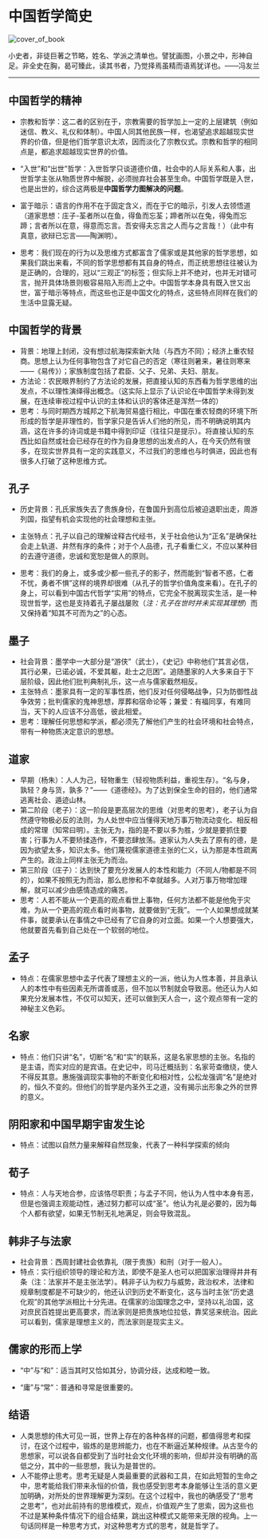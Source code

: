 # 中国哲学简史

![cover_of_book](./中国哲学简史.assets/cover_of_book.jpg)

小史者，非徒巨著之节略，姓名、学派之清单也。譬犹画图，小景之中，形神自足。非全史在胸，曷可臻此，读其书者，乃觉择焉虽精而语焉犹详也。——冯友兰

---

## 中国哲学的精神

- 宗教和哲学：这二者的区别在于，宗教需要的哲学加上一定的上层建筑（例如迷信、教义、礼仪和体制）。中国人同其他民族一样，也渴望追求超越现实世界的价值，但是他们哲学意识太浓，因而淡化了宗教仪式。宗教和哲学的相同点是，都追求超越现实世界的价值。
- “入世”和“出世”哲学：入世哲学只谈道德价值，社会中的人际关系和人事，出世哲学主张从物质世界中解脱，必须抛弃社会甚至生命。中国哲学既是入世，也是出世的，综合这两极是**中国哲学力图解决的问题**。

- 富于暗示：语言的作用不在于固定含义，而在于它的暗示，引发人去领悟道（道家思想：庄子-荃者所以在鱼，得鱼而忘荃；蹄者所以在兔，得兔而忘蹄；言者所以在意，得意而忘言。吾安得夫忘言之人而与之言哉！）（此中有真意，欲辩已忘言——陶渊明）。
- 思考：我们现在的行为以及思维方式都富含了儒家或是其他家的哲学思想，如果我们跳出来看，不同的哲学思想都有其自身的特点，而正统思想往往被认为是正确的，合理的，冠以“三观正”的标签；但实际上并不绝对，也并无对错可言，抛开具体场景则极容易陷入形而上之中。中国哲学本身具有既入世又出世，富于暗示等特点，而这些也正是中国文化的特点，这些特点同样在我们的生活中显露无疑。

## 中国哲学的背景

- 背景：地理上封闭，没有想过航海探索新大陆（与西方不同）；经济上重农轻商。思想上认为任何事物包含了对它自己的否定（寒往则暑来，暑往则寒来 ——《易传》）；家族制度包括了君臣、父子、兄弟、夫妇、朋友。
- 方法论：农民眼界制约了方法论的发展，把直接认知的东西看为哲学思维的出发点，不以理性演绎得出概念。（这实际上显示了认识论在中国哲学未得到发展，在连续审视过程中认识的主体和认识的客体还是浑然一体的）
- 思考：与同时期西方城邦之下航海贸易盛行相比，中国在重农轻商的环境下所形成的哲学是非理性的，哲学家只是告诉人们他的所见，而不明确说明其内涵，这在许多的诗词或是书籍中得到印证（往往只是提示）。将直接认知的东西比如自然或社会已经存在的作为自身思想的出发点的人，在今天仍然有很多，在现实世界具有一定的实践意义，不过我们的思维也与时俱进，因此也有很多人打破了这种思维方式。

## 孔子

- 历史背景：孔氏家族失去了贵族身份，在鲁国升到高位后被迫退职出走，周游列国，指望有机会实现他的社会理想和主张。
- 主张特点：孔子以自己的理解诠释古代经书，关于社会他认为“正名”是确保社会走上轨道、井然有序的条件；对于个人品德，孔子看重仁义，不应以某种目的去遵守道德，忠诚和宽恕是做人的原则。

- 思考：我们的身上，或多或少都一些孔子的影子，然而能到“智者不惑，仁者不忧，勇者不惧”这样的境界却很难（从孔子的哲学价值角度来看）。在孔子的身上，可以看到中国古代哲学“实用”的特点，它完全不脱离现实生活，是一种现世哲学，这也是支持着孔子屡战屡败（*注：孔子在世时并未实现其理想*）而又保持着“知其不可而为之”的心态。

## 墨子

- 社会背景：墨学中一大部分是“游侠”（武士），《史记》中称他们“其言必信，其行必果，已诺必诚，不爱其躯，赴士之厄困”。追随墨家的人大多来自于下层阶级，因此他们批判典制礼乐，这一点与儒家截然相反。
- 主张特点：墨家具有一定的军事性质，他们反对任何侵略战争，只为防御性战争效劳；批判儒家的鬼神思想，厚葬和宿命论等；兼爱：有福同享，有难同当，天下的人应该不分高低，彼此相爱。
- 思考：理解任何思想和学派，都必须先了解他们产生的社会环境和社会特点，带有一种物质决定意识的思想。

## 道家

- 早期（杨朱）：人人为己，轻物重生（轻视物质利益，重视生存）。“名与身，孰轻？身与货，孰多？”——《道德经》。为了达到保全生命的目的，他们通常逃离社会、遁迹山林。
- 第二阶段（老子）：这一阶段是更高层次的思维（对思考的思考），老子认为自然遵守物极必反的法则，为人处世中应当懂得天地万事万物流动变化、相反相成的常理（知常曰明）。主张无为，指的是不要以多为胜，少就是要抓住要害；行事为人不要矫揉造作，不要恣肆放荡。道家认为人失去了原有的德，是因为欲望太多，知识太多。他们蔑视儒家道德主张的仁义，认为那是本性疏离产生的。政治上同样主张无为而治。
- 第三阶段（庄子）：达到快了要充分发展人的本性和能力（不同人/物都是不同的），如果不按照无为而治，那么悲惨和不幸就越多。人对万事万物增加理解，就可以减少由感情造成的痛苦。
- 思考：人若不能从一个更高的观点看世上事物，任何方法都不能是他免于灾难，为从一个更高的观点看时尚事物，就要做到“无我”。 一个人如果想成就某件事，就要承认在事情之中已经有了它自身的对立面。如果一个人想要强大，他就要首先看到自己处在一个软弱的地位。

## 孟子

- 特点：在儒家思想中孟子代表了理想主义的一派，他认为人性本善，并且承认人的本性中有些因素无所谓善或恶，但不加以节制就会导致恶。他还认为人如果充分发展本性，不仅可以知天，还可以做到天人合一，这个观点带有一定的神秘主义色彩。

## 名家

- 特点：他们只讲“名”，切断“名”和“实”的联系，这是名家思想的主张。名指的是主语，而实对应的是宾语。在史记中，司马迁概括到：名家苛查缴绕，使人不得反其意。惠施强调现实事物的不断变化和相对性，公松龙强调“名”是绝对的，恒久不变的。但他们的哲学是内圣外王之道，没有揭示出形象之外的世界的意义。

## 阴阳家和中国早期宇宙发生论

- 特点：试图以自然力量来解释自然现象，代表了一种科学探索的倾向

## 荀子

- 特点：人与天地合参，应该恪尽职责；与孟子不同，他认为人性中本身有恶，但是也强调主观能动性，通过努力都可以成“圣”。他认为礼是必要的，因为每个人都有欲望，如果无节制无礼地满足，则会导致混乱。

## 韩非子与法家

- 社会背景：西周封建社会依靠礼（限于贵族）和刑（对于一般人）。
- 特点：实行组织领导的理论和方法，即使不是圣人也可以把国家治理得井井有条（注：法家并不是主张法学）。韩非子认为权力与威势，政治权术，法律和规章制度都是不可缺少的，他还认识到历史不断变化，这与当时主张“历史退化观”的其他学派相比十分先进。在儒家的治国理念之中，坚持以礼治国，这对庶民百姓提出更高要求，而法家则是把贵族地位拉低，靠奖惩来统治。因此可以看到，儒家是理想主义的，而法家则是现实主义。

## 儒家的形而上学

- “中”与“和”：适当其时又恰如其分，协调分歧，达成和睦一致。

- “庸”与“常”：普通和寻常是很重要的。

## 结语

- 人类思想的伟大可见一斑，世界上存在的各种各样的问题，都值得思考和探讨，在这个过程中，锻炼的是思辨能力，也在不断逼近某种规律。从古至今的思想家，可以说各自都受到了当时社会文化环境的影响，但却并没有明确的高低之分，其中的一些思想，我认为是普世的。
- 人不能停止思考。思考无疑是人类最重要的武器和工具，在如此短暂的生命之中，思考能给我们带来永恒的价值，我也感受到思考本身能够让生活的意义更加明确，对所处的世界理解更为深刻。在这个过程中，我也的确感受了“思考之思考”，也对此前持有的思维模式，观点，价值观产生了思索，因为这些也不过是某种条件情况下的组合结果，跳出这种模式又能带来无限的视角。上一句话同样是一种思考方式，对这种思考方式的思考，就是哲学了。

























